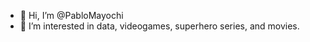 - 👋 Hi, I’m @PabloMayochi
- 👀 I’m interested in data, videogames, superhero series, and movies.

<!---
PabloMayochi/PabloMayochi is a ✨ special ✨ repository because its `README.md` (this file) appears on your GitHub profile.
You can click the Preview link to take a look at your changes.
--->
